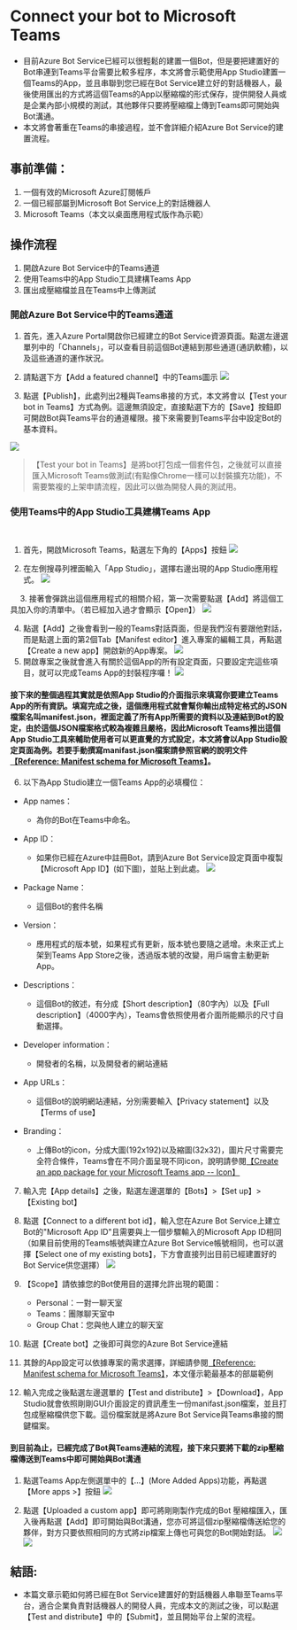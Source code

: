 # Connect your bot to Microsoft Teams

- 目前Azure Bot Service已經可以很輕鬆的建置一個Bot，但是要把建置好的Bot串連到Teams平台需要比較多程序，本文將會示範使用App Studio建置一個Teams的App，並且串聯到您已經在Bot Service建立好的對話機器人，最後使用匯出的方式將這個Teams的App以壓縮檔的形式保存，提供開發人員或是企業內部小規模的測試，其他夥伴只要將壓縮檔上傳到Teams即可開始與Bot溝通。
- 本文將會著重在Teams的串接過程，並不會詳細介紹Azure Bot Service的建置流程。

## 事前準備：
1. 一個有效的Microsoft Azure訂閱帳戶
2. 一個已經部屬到Microsoft Bot Service上的對話機器人
3. Microsoft Teams（本文以桌面應用程式版作為示範）
 
## 操作流程
1. 開啟Azure Bot Service中的Teams通道
2. 使用Teams中的App Studio工具建構Teams App
3. 匯出成壓縮檔並且在Teams中上傳測試

### 開啟Azure Bot Service中的Teams通道

1. 首先，進入Azure Portal開啟你已經建立的Bot Service資源頁面。點選左邊選單列中的「Channels」，可以查看目前這個Bot連結到那些通道(通訊軟體)，以及這些通道的運作狀況。

2. 請點選下方【Add a featured channel】中的Teams圖示
![](https://i.imgur.com/YeYznik.png)

3. 點選【Publish】，此處列出2種與Teams串接的方式，本文將會以【Test your bot in Teams】方式為例。這邊無須設定，直接點選下方的【Save】按鈕即可開啟Bot與Teams平台的通道權限。接下來需要到Teams平台中設定Bot的基本資料。
 
 ![](https://i.imgur.com/bFadJcR.png)

>【Test your bot in Teams】是將bot打包成一個套件包，之後就可以直接匯入Microsoft Teams做測試(有點像Chrome一樣可以封裝擴充功能)，不需要繁複的上架申請流程，因此可以做為開發人員的測試用。

### 使用Teams中的App Studio工具建構Teams App
 
1. 首先，開啟Microsoft Teams，點選左下角的【Apps】按鈕
 ![](https://i.imgur.com/FNq3RHu.png)



2. 在左側搜尋列裡面輸入「App Studio」，選擇右邊出現的App Studio應用程式。
 ![](https://i.imgur.com/fWtCP0u.png)


 
3. 接著會彈跳出這個應用程式的相關介紹，第一次需要點選【Add】將這個工具加入你的清單中。（若已經加入過才會顯示【Open】）
 ![](https://i.imgur.com/ZyCn6ru.png)



4. 點選【Add】之後會看到一般的Teams對話頁面，但是我們沒有要跟他對話，而是點選上面的第2個Tab【Manifest editor】進入專案的編輯工具，再點選【Create a new app】開啟新的App專案。
 ![](https://i.imgur.com/TIrlKzw.jpg)
 
5. 開啟專案之後就會進入有關於這個App的所有設定頁面，只要設定完這些項目，就可以完成Teams App的封裝程序囉！
![](https://i.imgur.com/rCE8Z5U.png)



#### 接下來的整個過程其實就是依照App Studio的介面指示來填寫你要建立Teams App的所有資訊。填寫完成之後，這個應用程式就會幫你輸出成特定格式的JSON檔案名叫manifest.json，裡面定義了所有App所需要的資料以及連結到Bot的設定，由於這個JSON檔案格式較為複雜且嚴格，因此Microsoft Teams推出這個App Studio工具來輔助使用者可以更直覺的方式設定，本文將會以App Studio設定頁面為例。若要手動撰寫manifast.json檔案請參照官網的說明文件[【Reference: Manifest schema for Microsoft Teams】](https://docs.microsoft.com/en-us/microsoftteams/platform/resources/schema/manifest-schema)。







6. 以下為App Studio建立一個Teams App的必填欄位：
- App names：
    - 為你的Bot在Teams中命名。
- App ID：
    - 如果你已經在Azure中註冊Bot，請到Azure Bot Service設定頁面中複製【Microsoft App ID】(如下圖)，並貼上到此處。
 ![](https://i.imgur.com/meCDWDo.png)

- Package Name：
    - 這個Bot的套件名稱
- Version：	
    - 應用程式的版本號，如果程式有更新，版本號也要隨之遞增。未來正式上架到Teams App Store之後，透過版本號的改變，用戶端會主動更新App。
- Descriptions：
    - 這個Bot的敘述，有分成【Short description】（80字內）以及【Full description】（4000字內），Teams會依照使用者介面所能顯示的尺寸自動選擇。
- Developer information：
    - 開發者的名稱，以及開發者的網站連結
- App URLs：
    - 這個Bot的說明網站連結，分別需要輸入【Privacy statement】以及【Terms of use】
- Branding：
    - 上傳Bot的icon，分成大圖(192x192)以及縮圖(32x32)，圖片尺寸需要完全符合條件，Teams會在不同介面呈現不同icon，說明請參閱[【Create an app package for your Microsoft Teams app -- Icon】](https://docs.microsoft.com/en-us/microsoftteams/platform/concepts/build-and-test/apps-package#icons)

7. 輸入完【App details】之後，點選左邊選單的【Bots】>【Set up】>【Existing bot】

8. 點選【Connect to a different bot id】，輸入您在Azure Bot Service上建立Bot的"Microsoft App ID"且需要與上一個步驟輸入的Microsoft App ID相同（如果目前使用的Teams帳號與建立Azure Bot Service帳號相同，也可以選擇【Select one of my existing bots】，下方會直接列出目前已經建置好的Bot Service供您選擇）
![](https://i.imgur.com/F37j0eI.png)
9. 【Scope】請依據您的Bot使用目的選擇允許出現的範圍：
    - Personal：一對一聊天室
    - Teams：團隊聊天室中
    - Group Chat：您與他人建立的聊天室
10. 點選【Create bot】之後即可與您的Azure Bot Service連結
11. 其餘的App設定可以依據專案的需求選擇，詳細請參閱[【Reference: Manifest schema for Microsoft Teams】](https://docs.microsoft.com/en-us/microsoftteams/platform/resources/schema/manifest-schema)，本文僅示範最基本的部屬範例
12. 輸入完成之後點選左邊選單的【Test and distribute】>【Download】，App Studio就會依照剛剛GUI介面設定的資訊產生一份manifast.json檔案，並且打包成壓縮檔供您下載。這份檔案就是將Azure Bot Service與Teams串接的關鍵檔案。

#### 到目前為止，已經完成了Bot與Teams連結的流程，接下來只要將下載的zip壓縮檔傳送到Teams中即可開始與Bot溝通

1. 點選Teams App左側選單中的【…】(More Added Apps)功能，再點選【More apps >】按鈕
![](https://i.imgur.com/JwvjKoG.png)

2. 點選【Uploaded a custom app】即可將剛剛製作完成的Bot 壓縮檔匯入，匯入後再點選【Add】即可開始與Bot溝通，您亦可將這個zip壓縮檔傳送給您的夥伴，對方只要依照相同的方式將zip檔案上傳也可與您的Bot開始對話。
![](https://i.imgur.com/dso6HgU.png)
![](https://i.imgur.com/es2spjF.png)
## 結語:
- 本篇文章示範如何將已經在Bot Service建置好的對話機器人串聯至Teams平台，適合企業負責對話機器人的開發人員，完成本文的測試之後，可以點選【Test and distribute】中的【Submit】，並且開始平台上架的流程。